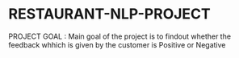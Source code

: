 # RESTAURANT-NLP-PROJECT

  PROJECT GOAL :  Main goal of the project is to findout whether the feedback whhich is given by the customer is Positive or Negative

